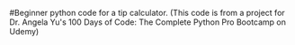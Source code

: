 
#Beginner python code for a tip calculator. (This code is from a project for Dr. Angela Yu's 100 Days of Code: The Complete Python Pro Bootcamp on Udemy)


